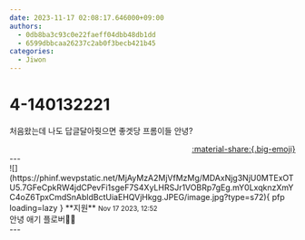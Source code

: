 ```yaml
---
date: 2023-11-17 02:08:17.646000+09:00
authors:
  - 0db8ba3c93c0e22faeff04dbb48db1dd
  - 6599dbbcaa26237c2ab0f3becb421b45
categories:
  - Jiwon
---
```


# 4-140132221

<div class="post-container" markdown="1">
<div class="content-container md-sidebar__scrollwrap" markdown="1">

처음왔는데 나도 답글달아줫으면 좋겟당 프롬이들 안녕? 

</div>
</div>

<div style="text-align: right;" markdown="1">
<a href="https://weverse.io/fromis9/fanpost/4-140132221" style="text-align: right;">:material-share:{.big-emoji}</a>
</div>
---

<div class="comments-container md-sidebar__scrollwrap" markdown="1">
<div class="comment" markdown="1">
<div class='id-container' markdown="1">
![](https://phinf.wevpstatic.net/MjAyMzA2MjVfMzMg/MDAxNjg3NjU0MTExOTU5.7GFeCpkRW4jdCPevFi1sgeF7S4XyLHRSJr1VOBRp7gEg.mY0LxqknzXmYC4oZ6TpxCmdSnAbldBctUiaEHQVjHkgg.JPEG/image.jpg?type=s72){ pfp loading=lazy }
**<span class="artist">지원</span>** <small>Nov 17 2023, 12:52</small><br>
</div>
<div class='comment-body' markdown="1">
안녕 애기 플로버👋👋
</div>
</div>
</div>
---
